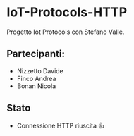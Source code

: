 # IoT-Protocols-HTTP
Progetto Iot Protocols con Stefano Valle. 
## Partecipanti:
- Nizzetto Davide
- Finco Andrea
- Bonan Nicola
## Stato
 - Connessione HTTP riuscita :+1:
